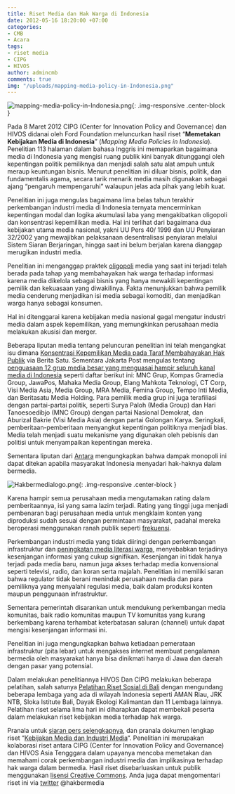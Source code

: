 ```yaml
---
title: Riset Media dan Hak Warga di Indonesia
date: 2012-05-16 18:20:00 +07:00
categories:
- CMB
- Acara
tags:
- riset media
- CIPG
- HIVOS
author: admincmb
comments: true
img: "/uploads/mapping-media-policy-in-Indonesia.png"
---
```


![mapping-media-policy-in-Indonesia.png](/uploads/mapping-media-policy-in-Indonesia.png){: .img-responsive .center-block }

Pada 8 Maret 2012 CIPG (Center for Innovation Policy and Governance) dan HIVOS didanai oleh Ford Foundation meluncurkan hasil riset “**Memetakan Kebijakan Media di Indonesia**” (*Mapping Media Policies in Indonesia*). Penelitian 113 halaman dalam bahasa Inggris ini memaparkan bagaimana media di Indonesia yang mengisi ruang publik kini banyak ditunggangi oleh kepentingan politik pemiliknya dan menjadi salah satu alat ampuh untuk meraup keuntungan bisnis. Menurut penelitian ini diluar bisnis, politik, dan fundamentalis agama, secara tarik menarik media masih digunakan sebagai ajang “pengaruh mempengaruhi” walaupun jelas ada pihak yang lebih kuat.

Penelitian ini juga mengulas bagaimana lima belas tahun terakhir perkembangan industri media di Indonesia ternyata mencerminkan kepentingan modal dan logika akumulasi laba yang mengakibatkan oligopoli dan konsentrasi kepemilikan media. Hal ini terlihat dari bagaimana dua kebijakan utama media nasional, yakni UU Pers 40/ 1999 dan UU Penyiaran 32/2002 yang mewajibkan pelaksanaan desentralisasi penyiaran melalui Sistem Siaran Berjaringan, hingga saat ini belum berjalan karena dianggap merugikan industri media.

Penelitian ini menganggap praktek [oligopoli](http://id.wikipedia.org/wiki/Oligopoli) media yang saat ini terjadi telah berada pada tahap yang membahayakan hak warga terhadap informasi karena media dikelola sebagai bisnis yang hanya mewakili kepentingan pemilik dan kekuasaan yang diwakilinya. Fakta menunjukkan bahwa pemilik media cenderung menjadikan isi media sebagai komoditi, dan menjadikan warga hanya sebagai konsumen.

Hal ini ditenggarai karena kebijakan media nasional gagal mengatur industri media dalam aspek kepemilikan, yang memungkinkan perusahaan media melakukan akusisi dan merger.

Beberapa liputan media tentang peluncuran penelitian ini telah mengangkat isu dimana [Konsentrasi Kepemilikan Media pada Taraf Membahayakan Hak Publik](http://www.beritasatu.com/mobile/nasional/35935-riset-konsentrasi-kepemilikan-media-pada-taraf-membahayakan-hak-publik.html) via Berita Satu. Sementara Jakarta Post mengulas tentang [penguasaan 12 grup media besar yang menguasai hampir seluruh kanal media di Indonesia](http://www.thejakartapost.com/news/2012/03/08/12-groups-own-media-indonesia.html) seperti daftar berikut ini: MNC Grup, Kompas Gramedia Group, JawaPos, Mahaka Media Group, Elang Mahkota Teknologi, CT Corp, Visi Media Asia, Media Group, MRA Media, Femina Group, Tempo Inti Media, dan Beritasatu Media Holding. Para pemilik media grup ini juga terafiliasi dengan partai-partai politik, seperti Surya Paloh (Media Group) dan Hari Tanoesoedibjo (MNC Group) dengan partai Nasional Demokrat, dan Aburizal Bakrie (Visi Media Asia) dengan partai Golongan Karya. Seringkali, pemberitaan-pemberitaan menyangkut kepentingan politiknya menjadi bias. Media telah menjadi suatu mekanisme yang digunakan oleh pebisnis dan politisi untuk menyampaikan kepentingan mereka.

Sementara liputan dari [Antara](http://id.berita.yahoo.com/peneliti-12-grup-media-besar-kuasai-indonesia-151410514.html) mengungkapkan bahwa dampak monopoli ini dapat ditekan apabila masyarakat Indonesia menyadari hak-haknya dalam bermedia.

![Hakbermedialogo.png](/uploads/Hakbermedialogo.png){: .img-responsive .center-block }

Karena hampir semua perusahaan media mengutamakan rating dalam pemberitaannya, isi yang sama lazim terjadi. Rating yang tinggi juga menjadi pembenaran bagi perusahaan media untuk mengklaim konten yang diproduksi sudah sesuai dengan permintaan masyarakat, padahal mereka beroperasi menggunakan ranah publik seperti [frekuensi](http://mediarights.or.id/722/problematika-kepemilikan-frekuensi/).

Perkembangan industri media yang tidak diiringi dengan perkembangan infrastruktur dan [peningkatan media literasi warga](http://id.wikipedia.org/wiki/Literasi_media), menyebabkan terjadinya kesenjangan informasi yang cukup signifikan. Kesenjangan ini tidak hanya terjadi pada media baru, namun juga akses terhadap media konvensional seperti televisi, radio, dan koran serta majalah. Penelitian ini memiliki saran bahwa regulator tidak berani menindak perusahaan media dan para pemiliknya yang menyalahi regulasi media, baik dalam produksi konten maupun penggunaan infrastruktur.

Sementara pemerintah disarankan untuk mendukung perkembangan media komunitas, baik radio komunitas maupun TV komunitas yang kurang berkembang karena terhambat keterbatasan saluran (channel) untuk dapat mengisi kesenjangan informasi ini.

Penelitian ini juga mengungkapkan bahwa ketiadaan pemerataan infrastruktur (pita lebar) untuk mengakses internet membuat pengalaman bermedia oleh masyarakat hanya bisa dinikmati hanya di Jawa dan daerah dengan pasar yang potensial.

Dalam melakukan penelitiannya HIVOS Dan CIPG melakukan beberapa pelatihan, salah satunya [Pelatihan Riset Sosial di Bali](http://rumahalir.or.id/2012/02/29/hivos-dan-cipg-melakukan-pelatihan-riset-sosial-di-bali/) dengan mengundang beberapa lembaga yang ada di wilayah Indonesia seperti AMAN Riau, JRK NTB, Sloka Istitute Bali, Dayak Ekologi Kalimantan dan 11 Lembaga lainnya. Pelatihan riset selama lima hari ini diharapkan dapat membekali peserta dalam melakukan riset kebijakan media terhadap hak warga.

Pranala untuk [siaran pers selengkapnya](http://mediarights.or.id/press-release-launching-media-report/), dan pranala dokumen lengkap riset “[Kebijakan Media dan Industri Media](http://mediarights.or.id/recent-works/reports/)“. Penelitian ini merupakan kolaborasi riset antara CIPG (Center for Innovation Policy and Governance) dan HIVOS Asia Tengggara dalam upayanya mencoba memetakan dan memahami corak perkembangan industri media dan implikasinya terhadap hak warga dalam bermedia. Hasil riset disebarluaskan untuk publik menggunakan [lisensi Creative Commons](http://creativecommons.or.id/2012/03/reports-on-media-policy-media-industry-in-contemporary-indonesia-is-launched-with-cc-license/). Anda juga dapat mengomentari riset ini via [twitter](https://twitter.com/#!/hakbermedia) @hakbermedia